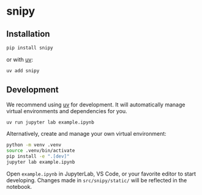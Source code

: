# snipy

## Installation

```sh
pip install snipy
```

or with [uv](https://github.com/astral-sh/uv):

```sh
uv add snipy
```

## Development

We recommend using [uv](https://github.com/astral-sh/uv) for development.
It will automatically manage virtual environments and dependencies for you.

```sh
uv run jupyter lab example.ipynb
```

Alternatively, create and manage your own virtual environment:

```sh
python -m venv .venv
source .venv/bin/activate
pip install -e ".[dev]"
jupyter lab example.ipynb
```

Open `example.ipynb` in JupyterLab, VS Code, or your favorite editor
to start developing. Changes made in `src/snipy/static/` will be reflected
in the notebook.
